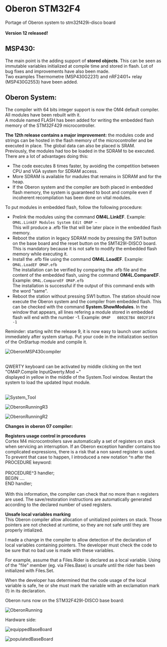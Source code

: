 # Oberon STM32F4
Portage of Oberon system to stm32f429i-disco board<br><br>
**Version 12 released!**
## MSP430:
The main point is the adding support of <b>stored objects</b>. This can be seen as immutable variables initialized at compile time and stored in flash.
Lot of bug fixes and improvements have also been made.  
Two examples Thermometre (MSP430G2231) and nRF24l01+ relay (MSP430G2553) have been added.  
## Oberon System:  
The compiler with 64 bits integer support is now the OM4 default compiler. All modules have been rebuilt with it.  
A module named FLASH has been added for writing the embedded flash memory of the STM32F429 microcontroller.  
  
**The 12th release contains a major improvement:** the modules code and strings can be hosted
 in the flash memory of the microcontroller and be executed in place.
The global data can also be placed is SRAM.  
Previously, the modules had too be loaded in the SDRAM to be executed.  
There are a lot of advantages doing this:  

* The code executes 8 times faster, by avoiding the competition between CPU and VGA system for SDRAM access.  
* More SDRAM is available for madules that remains in SDRAM and for the heap.
* If the Oberon system and the compiler are both placed in embedded flash memory,
 the system is guaranteed to boot and compile even if incoherent recompilation has been done on vital modules.
 
 To put modules in embedded flash, follow the following procedure:
 
 * Prelink the modules using the command **OM4L.LinkEF**. Example: `OM4L.LinkEF Modules System Edit OM4P ~`  
This will produce a .efb file that will be later place in the embedded flash memory.
 * Reboot the station in legacy SDRAM mode by pressing the SW1 button on the base board and the reset button on the SMT429I-DISCO board.
  This is mandatory because it is not safe to modify the embedded flash memory while executing it.
 * Install the .efb file using the command **OM4L.LoadEF**. Example: `OM4L.LoadEF OM4P.efb`  
The installation can be verified by comparing the .efb file and the content of the embedded flash,
 using the command **OM4L.CompareEF**. Example: `OM4L.CompareEF OM4P.efb`  
The installation is successful if the output of this command ends with the word "same".
 * Reboot the station without pressing SW1 button. The station should now execute the Oberon system and the compiler from embedded flash.
 This can be checked with the command **System.ShowModules**. In the window that appears,
  all lines refering a module stored in embedded flash will end with the number -1. Example: `OM4P	 0802E7B4 0802F1F4  -1`

  
Reminder: starting wiht the release 9, it is now easy to launch user actions immediately after system startup.
Put your code in the initialization section of the OnStartup module and compile it.

![OberonMSP430compiler](https://github.com/user-attachments/assets/6926baf1-dc6c-406c-8f0f-f2973136a3e1)

<br>
QWERTY keyboard can be activated by middle clicking on the text "OM4P.Compile InputQwerty.Mod ~"<br>
displayed in yellow in the middle of the System.Tool window. Restart the system to load the updated Input module.<br>
<br>

![System_Tool](https://github.com/ef15c/oberon_stm32f4/assets/8286839/867c913a-35e0-49ab-a81b-0c658132c971)

![OberonRunningR3](https://github.com/ef15c/oberon_stm32f4/assets/8286839/32ec5160-54e4-4188-9445-5ce0f7f4f413)

![OberonRunningR2](https://github.com/ef15c/oberon_stm32f4/assets/8286839/87f5d58e-1d84-4705-a15d-ad8de9eb8cd8)

<b>Changes in oberon 07 compiler:</b>

<b>Registers usage control in procedures</b><br>
Cortex M4 microcontrollers save automatically a set of registers on stack when servicing an interruption.
If an Oberon exception handler contains too complicated expressions, there is a risk that a non saved register is used.
To prevent that case to happen, I introduced a new notation ^n after the PROCEDURE keyword:<br><br>
PROCEDURE^3 handler;<br>
BEGIN ....<br>
END handler;<br><br>
With this information, the compiler can check  that no more than n registers are used. The save/restoration instructions are automatically generated according to the declared number of used registers.<br>

<b>Unsafe local variables marking</b><br>
This Oberon compiler allow allocation of unitialized pointers on stack.
Those pointers are not checked at runtime, so they are not safe until they are properly intialized.

I made a change in the compiler to allow detection of the declaration of local variables containing pointers.
The developer must check the code to be sure that no bad use is made with these variables.

For example, assume that a Files.Rider is declared as a local variable. Using of the "file" member (eg. via Files.Base) is unsafe until the rider has been initialized with Files.Set.

When the developer has determined that the code usage of the local variable is safe, he or she must mark the variable with an exclamation mark (!) in its declaration.


Oberon runs now on the STM32F429I-DISCO base board:

![OberonRunning](https://github.com/ef15c/oberon_stm32f4/assets/8286839/77827576-acf8-4043-8afc-f022df2e06ab)

Hardware side:

![equippedBaseBoard](https://github.com/ef15c/oberon_stm32f4/assets/8286839/a8bed1ea-580c-429d-b511-b619743729e1)

![populatedBaseBoard](https://github.com/ef15c/oberon_stm32f4/assets/8286839/60b433b5-c5a2-4ea3-9ac8-12d0c1df88bf)
